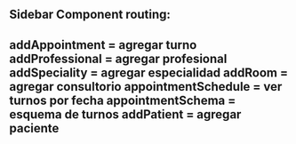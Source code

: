 

Sidebar Component
routing:
-----------------------------------------------
addAppointment = agregar turno
addProfessional = agregar profesional
addSpeciality = agregar especialidad
addRoom = agregar consultorio
appointmentSchedule = ver turnos por fecha
appointmentSchema = esquema de turnos
addPatient = agregar paciente
-----------------------------------------------
